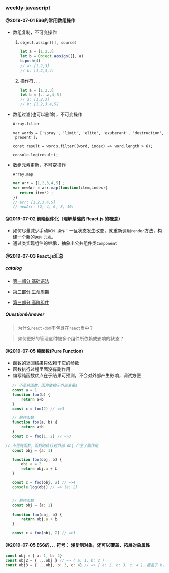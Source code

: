### weekly-javascript

#### @2019-07-01  ES6的常用数组操作

   * 数组复制，不可变操作

      1. `object.assign([], source)`

         ```js
         let a = [1,2,3]
         let b = Object.assign([], a)
         b.push(4)
         // a: [1,2,3]
         // b: [1,2,3,4]
         ```

         

      2. 操作符`...`

         ```js
         let a = [1,2,3]
         let b = [...a,4,5]
         // a: [1,2,3]
         // b: [1,2,3,4,5]
         ```



   * 数组过滤(也可以删除)，不可变操作

      `Array.filter`

      ```
      var words = ['spray', 'limit', 'elite', 'exuberant', 'destruction', 'present'];

      const result = words.filter((word, index) => word.length > 6);

      console.log(result);
      ```



   * 数组元素更新，不可变操作

      `Array.map`

      ```js
      var arr = [1,2,3,4,5] ;
      var newArr = arr.map(function(item,index){
         return item*2 ;
      }) 
      // arr: [1,2,3,4,5]
      // newArr: [2, 4, 6, 8, 10]
      ```



#### @2019-07-02  [前端组件化](https://github.com/KayanChan/weekly-javascript/blob/master/frontend-componentization/README.md)（理解基础的 React.js 的概念）

   * 如何尽量减少手动`DOM 操作`：一旦状态发生改变，就重新调用`render`方法，构建一个新的`DOM 元素`。
   * 通过类实现组件的继承，抽象出公共组件类`Component`



#### @2019-07-03 React.js汇总

##### catalog

   - [第一部分 基础语法](https://github.com/KayanChan/weekly-javascript/blob/master/reactjs-summary/basic-grammer.md)

   - [第二部分 生命周期](https://github.com/KayanChan/weekly-javascript/blob/master/reactjs-summary/life-cycle.md)

   - [第三部分 高阶组件](https://github.com/KayanChan/weekly-javascript/blob/master/reactjs-summary/high-order-component.md)

##### Question&Answer

   > 为什么`react-dom`不包含在`react`当中？

   > 如何更好的管理这种被多个组件所依赖或影响的状态？

#### @2019-07-05 纯函数(Pure Function)

   * 函数的返回结果只依赖于它的参数
   * 函数执行过程里面没有副作用
   * 编写纯函数优点在于结果可预测，不会对外部产生影响，调试方便

   ```javascript
      // 不是纯函数，因为依赖于外部变量a
      const a = 1
      function foo(b) {
          return a+b
      }
      const c = foo(2) // =>3

      // 是纯函数
      function foo(a, b) {
          return a+b
      }
      const c = foo(1, 2) // =>3
   ```

   ```javascript
   // 不是纯函数，函数的执行对外部 obj 产生了副作用
      const obj = {a: 1}

      function foo(obj, b) {
          obj.a = 2
          return obj.a + b
      }

      const c = foo(obj, 2) // =>4
      console.log(obj) // => {a: 2}


      // 是纯函数
      const obj = {a: 1}

      function foo(obj, b) {
          return obj.a + b
      }

      const c = foo(obj, 2) // =>3
   ```

#### @2019-07-05 ES6的`...`符号： 浅复制对象，还可以覆盖、拓展对象属性
   ```javascript
   const obj = { a: 1, b: 2}
   const obj2 = { ...obj } // => { a: 1, b: 2 }
   const obj3 = { ...obj, b: 3, c: 4} // => { a: 1, b: 3, c: 4 }，覆盖了 b，新增了 c
   ```